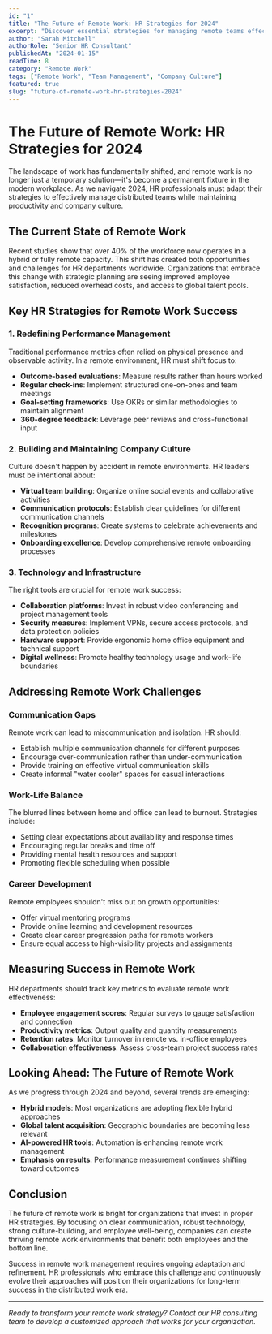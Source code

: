 ```yaml
---
id: "1"
title: "The Future of Remote Work: HR Strategies for 2024"
excerpt: "Discover essential strategies for managing remote teams effectively, maintaining company culture, and ensuring productivity in the evolving workplace landscape."
author: "Sarah Mitchell"
authorRole: "Senior HR Consultant"
publishedAt: "2024-01-15"
readTime: 8
category: "Remote Work"
tags: ["Remote Work", "Team Management", "Company Culture"]
featured: true
slug: "future-of-remote-work-hr-strategies-2024"
---
```


# The Future of Remote Work: HR Strategies for 2024

The landscape of work has fundamentally shifted, and remote work is no longer just a temporary solution—it's become a permanent fixture in the modern workplace. As we navigate 2024, HR professionals must adapt their strategies to effectively manage distributed teams while maintaining productivity and company culture.

## The Current State of Remote Work

Recent studies show that over 40% of the workforce now operates in a hybrid or fully remote capacity. This shift has created both opportunities and challenges for HR departments worldwide. Organizations that embrace this change with strategic planning are seeing improved employee satisfaction, reduced overhead costs, and access to global talent pools.

## Key HR Strategies for Remote Work Success

### 1. Redefining Performance Management

Traditional performance metrics often relied on physical presence and observable activity. In a remote environment, HR must shift focus to:

- **Outcome-based evaluations**: Measure results rather than hours worked
- **Regular check-ins**: Implement structured one-on-ones and team meetings
- **Goal-setting frameworks**: Use OKRs or similar methodologies to maintain alignment
- **360-degree feedback**: Leverage peer reviews and cross-functional input

### 2. Building and Maintaining Company Culture

Culture doesn't happen by accident in remote environments. HR leaders must be intentional about:

- **Virtual team building**: Organize online social events and collaborative activities
- **Communication protocols**: Establish clear guidelines for different communication channels
- **Recognition programs**: Create systems to celebrate achievements and milestones
- **Onboarding excellence**: Develop comprehensive remote onboarding processes

### 3. Technology and Infrastructure

The right tools are crucial for remote work success:

- **Collaboration platforms**: Invest in robust video conferencing and project management tools
- **Security measures**: Implement VPNs, secure access protocols, and data protection policies
- **Hardware support**: Provide ergonomic home office equipment and technical support
- **Digital wellness**: Promote healthy technology usage and work-life boundaries

## Addressing Remote Work Challenges

### Communication Gaps

Remote work can lead to miscommunication and isolation. HR should:

- Establish multiple communication channels for different purposes
- Encourage over-communication rather than under-communication
- Provide training on effective virtual communication skills
- Create informal "water cooler" spaces for casual interactions

### Work-Life Balance

The blurred lines between home and office can lead to burnout. Strategies include:

- Setting clear expectations about availability and response times
- Encouraging regular breaks and time off
- Providing mental health resources and support
- Promoting flexible scheduling when possible

### Career Development

Remote employees shouldn't miss out on growth opportunities:

- Offer virtual mentoring programs
- Provide online learning and development resources
- Create clear career progression paths for remote workers
- Ensure equal access to high-visibility projects and assignments

## Measuring Success in Remote Work

HR departments should track key metrics to evaluate remote work effectiveness:

- **Employee engagement scores**: Regular surveys to gauge satisfaction and connection
- **Productivity metrics**: Output quality and quantity measurements
- **Retention rates**: Monitor turnover in remote vs. in-office employees
- **Collaboration effectiveness**: Assess cross-team project success rates

## Looking Ahead: The Future of Remote Work

As we progress through 2024 and beyond, several trends are emerging:

- **Hybrid models**: Most organizations are adopting flexible hybrid approaches
- **Global talent acquisition**: Geographic boundaries are becoming less relevant
- **AI-powered HR tools**: Automation is enhancing remote work management
- **Emphasis on results**: Performance measurement continues shifting toward outcomes

## Conclusion

The future of remote work is bright for organizations that invest in proper HR strategies. By focusing on clear communication, robust technology, strong culture-building, and employee well-being, companies can create thriving remote work environments that benefit both employees and the bottom line.

Success in remote work management requires ongoing adaptation and refinement. HR professionals who embrace this challenge and continuously evolve their approaches will position their organizations for long-term success in the distributed work era.

---

_Ready to transform your remote work strategy? Contact our HR consulting team to develop a customized approach that works for your organization._
